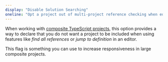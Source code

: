 ```yaml
---
display: "Disable Solution Searching"
oneline: "Opt a project out of multi-project reference checking when editing."
---
```


When working with [composite TypeScript projects](/docs/handbook/project-references.html), this option provides a way to declare that <span class='important'>you do not want a project to be included when using features like _find all references_ or _jump to definition_ in</span> an editor.

This flag is something you can use to <span class='definition'>increase responsiveness</span> in large composite projects.
